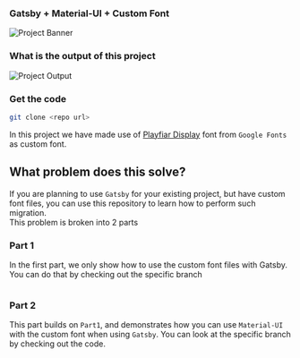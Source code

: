 ### Gatsby + Material-UI + Custom Font
![Project Banner](/src/images/banner.png)

### What is the output of this project
![Project Output](/src/images/banner.png)


### Get the code
```bash
git clone <repo url>
```

In this project we have made use of [Playfiar Display](https://fonts.google.com/specimen/Playfair+Display) font from `Google Fonts` as custom font.

## What problem does this solve?
If you are planning to use `Gatsby` for your existing project, but have custom font files, you can use this repository to learn how to perform such migration.  
This problem is broken into 2 parts

### Part 1
In the first part, we only show how to use the custom font files with Gatsby. You can do that by checking out the specific branch
```bash
``` 

### Part 2
This part builds on `Part1`, and demonstrates how you can use `Material-UI` with the custom font when using `Gatsby`. You can look at the specific branch by checking out the code.  
```bash
```

